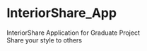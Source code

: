 # InteriorShare_App

InteriorShare Application for Graduate Project <br/>
Share your style to others
